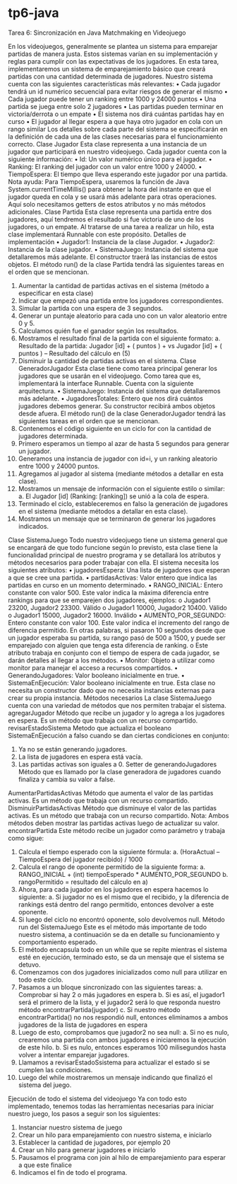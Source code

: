 # tp6-java
Tarea 6: Sincronización en Java Matchmaking en Videojuego

En los videojuegos, generalmente se plantea un sistema para emparejar partidas de manera
justa. Estos sistemas varían en su implementación y reglas para cumplir con las
expectativas de los jugadores. En esta tarea, implementaremos un sistema de
emparejamiento básico que creará partidas con una cantidad determinada de jugadores.
Nuestro sistema cuenta con las siguientes características más relevantes:
• Cada jugador tendrá un id numérico secuencial para evitar riesgos de generar el
mismo
• Cada jugador puede tener un ranking entre 1000 y 24000 puntos
• Una partida se juega entre solo 2 jugadores
• Las partidas pueden terminar en victoria/derrota o un empate
• El sistema nos dirá cuántas partidas hay en curso
• El jugador al llegar espera a que haya otro jugador en cola con un rango similar
Los detalles sobre cada parte del sistema se especificarán en la definición de cada una
de las clases necesarias para el funcionamiento correcto.
Clase Jugador
Esta clase representa a una instancia de un jugador que participará en nuestro
videojuego. Cada jugador cuenta con la siguiente información:
• Id: Un valor numérico único para el jugador.
• Ranking: El ranking del jugador con un valor entre 1000 y 24000.
• TiempoEspera: El tiempo que lleva esperando este jugador por una partida.
Nota ayuda: Para TiempoEspera, usaremos la función de Java System.currentTimeMillis()
para obtener la hora del instante en que el jugador queda en cola y se usará más
adelante para otras operaciones.
Aquí solo necesitamos getters de estos atributos y no más métodos adicionales.
Clase Partida
Esta clase representa una partida entre dos jugadores, aquí tendremos el resultado si
fue victoria de uno de los jugadores, o un empate. Al tratarse de una tarea a realizar
un hilo, esta clase implementará Runnable con este propósito.
Detalles de implementación
• Jugador1: Instancia de la clase Jugador.
• Jugador2: Instancia de la clase jugador.
• SistemaJuego: Instancia del sistema que detallaremos más adelante.
El constructor traerá las instancias de estos objetos.
El método run() de la clase Partida tendrá las siguientes tareas en el orden que se
mencionan.
1. Aumentar la cantidad de partidas activas en el sistema (método a especificar en
esta clase)
2. Indicar que empezó una partida entre los jugadores correspondientes.
3. Simular la partida con una espera de 3 segundos.
4. Generar un puntaje aleatorio para cada uno con un valor aleatorio entre 0 y 5.
5. Calculamos quién fue el ganador según los resultados.
6. Mostramos el resultado final de la partida con el siguiente formato:
a. Resultado de la partida: Jugador [id] + ( puntos ) + vs Jugador [id] + (
puntos ) – Resultado del cálculo en (5)
7. Disminuir la cantidad de partidas activas en el sistema.
Clase GeneradorJugador
Esta clase tiene como tarea principal generar los jugadores que se usarán en el
videojuego. Como tarea que es, implementará la interface Runnable. Cuenta con la
siguiente arquitectura.
• SistemaJuego: Instancia del sistema que detallaremos más adelante.
• JugadoresTotales: Entero que nos dirá cuántos jugadores debemos generar.
Su constructor recibirá ambos objetos desde afuera.
El método run() de la clase GeneradorJugador tendrá las siguientes tareas en el orden
que se mencionan.
1. Contenemos el código siguiente en un ciclo for con la cantidad de jugadores
determinada.
2. Primero esperamos un tiempo al azar de hasta 5 segundos para generar un jugador.
3. Generamos una instancia de jugador con id=i, y un ranking aleatorio entre 1000 y
24000 puntos.
4. Agregamos al jugador al sistema (mediante métodos a detallar en esta clase).
5. Mostramos un mensaje de información con el siguiente estilo o similar:
a. El Jugador [id] (Ranking: [ranking]) se unió a la cola de espera.
6. Terminado el ciclo, estableceremos en falso la generación de jugadores en el
sistema (mediante métodos a detallar en esta clase).
7. Mostramos un mensaje que se terminaron de generar los jugadores indicados.

Clase SistemaJuego
Todo nuestro videojuego tiene un sistema general que se encargará de que todo funcione
según lo previsto, esta clase tiene la funcionalidad principal de nuestro programa y se
detallará los atributos y métodos necesarios para poder trabajar con ella.
El sistema necesita los siguientes atributos:
• jugadoresEspera: Una lista de jugadores que esperan a que se cree una partida.
• partidasActivas: Valor entero que indica las partidas en curso en un momento
determinado.
• RANGO_INICIAL: Entero constante con valor 500. Este valor indica la máxima
diferencia entre rankings para que se emparejen dos jugadores, ejemplos:
o Jugador1 23200, Jugador2 23300. Válido
o Jugador1 10000, Jugador2 10400. Válido
o Jugador1 15000, Jugador2 16000. Inválido
• AUMENTO_POR_SEGUNDO: Entero constante con valor 100. Este valor indica el
incremento del rango de diferencia permitido. En otras palabras, si pasaron 10
segundos desde que un jugador esperaba su partida, su rango pasó de 500 a 1500, y
puede ser emparejado con alguien que tenga esta diferencia de ranking.
o Este atributo trabaja en conjunto con el tiempo de espera de cada
jugador, se darán detalles al llegar a los métodos.
• Monitor: Objeto a utilizar como monitor para manejar el acceso a recursos
compartidos.
• GenerandoJugadores: Valor booleano inicialmente en true.
• SistemaEnEjecución: Valor booleano inicialmente en true.
Esta clase no necesita un constructor dado que no necesita instancias externas para
crear su propia instancia.
Métodos necesarios
La clase SistemaJuego cuenta con una variedad de métodos que nos permiten trabajar el
sistema.
agregarJugador
Método que recibe un jugador y lo agrega a los jugadores en espera. Es un método que
trabaja con un recurso compartido.
revisarEstadoSistema
Metodo que actualiza el booleano SistemaEnEjecución a falso cuando se dan ciertas
condiciones en conjunto:
1. Ya no se están generando jugadores.
2. La lista de jugadores en espera está vacía.
3. Las partidas activas son iguales a 0.
Setter de generandoJugadores
Método que es llamado por la clase generadora de jugadores cuando finaliza y cambia su
valor a false.

AumentarPartidasActivas
Método que aumenta el valor de las partidas activas. Es un método que trabaja con un
recurso compartido.
DisminuirPartidasActivas
Método que disminuye el valor de las partidas activas. Es un método que trabaja con un
recurso compartido.
Nota: Ambos métodos deben mostrar las partidas activas luego de actualizar su valor.
encontrarPartida
Este método recibe un jugador como parámetro y trabaja como sigue:
1. Calcula el tiempo esperado con la siguiente fórmula:
a. (HoraActual – TiempoEspera del jugador recibido) / 1000
2. Calcula el rango de oponente permitido de la siguiente forma:
a. RANGO_INICIAL + (int) tiempoEsperado * AUMENTO_POR_SEGUNDO
b. rangoPermitido = resultado del cálculo en a)
3. Ahora, para cada jugador en los jugadores en espera hacemos lo siguiente:
a. Si jugador no es el mismo que el recibido, y la diferencia de rankings
está dentro del rango permitido, entonces devolver a este oponente.
4. Si luego del ciclo no encontró oponente, solo devolvemos null.
Método run del SistemaJuego
Este es el método más importante de todo nuestro sistema, a continuación se da en
detalle su funcionamiento y comportamiento esperado.
1. El método encapsula todo en un while que se repite mientras el sistema esté en
ejecución, terminado esto, se da un mensaje que el sistema se detuvo.
2. Comenzamos con dos jugadores inicializados como null para utilizar en todo este
ciclo.
3. Pasamos a un bloque sincronizado con las siguientes tareas:
a. Comprobar si hay 2 o más jugadores en espera
b. Si es así, el jugador1 será el primero de la lista, y el jugador2 será lo
que responda nuestro método encontrarPartida(jugador)
c. Si nuestro método encontrarPartida() no nos respondió null, entonces
eliminamos a ambos jugadores de la lista de jugadores en espera
4. Luego de esto, comprobamos que jugador2 no sea null:
a. Si no es nulo, crearemos una partida con ambos jugadores e iniciaremos la
ejecución de este hilo.
b. Si es nulo, entonces esperamos 100 milisegundos hasta volver a intentar
emparejar jugadores.
5. Llamamos a revisarEstadoSsistema para actualizar el estado si se cumplen las
condiciones.
6. Luego del while mostraremos un mensaje indicando que finalizó el sistema del
juego.

Ejecución de todo el sistema del videojuego
Ya con todo esto implementado, tenemos todas las herramientas necesarias para iniciar
nuestro juego, los pasos a seguir son los siguientes:
1. Instanciar nuestro sistema de juego
2. Crear un hilo para emparejamiento con nuestro sistema, e iniciarlo
3. Establecer la cantidad de jugadores, por ejemplo 20
4. Crear un hilo para generar jugadores e iniciarlo
5. Pausamos el programa con join al hilo de emparejamiento para esperar a que este
finalice
6. Indicamos el fin de todo el programa.
